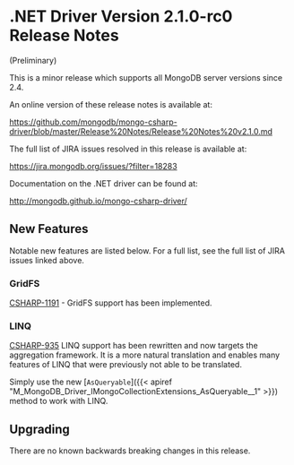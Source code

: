 # .NET Driver Version 2.1.0-rc0 Release Notes

(Preliminary)

This is a minor release which supports all MongoDB server versions since 2.4.

An online version of these release notes is available at:

https://github.com/mongodb/mongo-csharp-driver/blob/master/Release%20Notes/Release%20Notes%20v2.1.0.md

The full list of JIRA issues resolved in this release is available at:

https://jira.mongodb.org/issues/?filter=18283

Documentation on the .NET driver can be found at:

http://mongodb.github.io/mongo-csharp-driver/


## New Features

Notable new features are listed below. For a full list, see the full list of JIRA issues linked above.

### GridFS

[CSHARP-1191](https://jira.mongodb.org/browse/CSHARP-1191) - GridFS support has been implemented.


### LINQ

[CSHARP-935](https://jira.mongodb.org/browse/CSHARP-935) LINQ support has been rewritten and now targets the aggregation framework. It is a more natural translation and enables many features of LINQ that were previously not able to be translated.

Simply use the new [`AsQueryable`]({{< apiref "M_MongoDB_Driver_IMongoCollectionExtensions_AsQueryable__1" >}}) method to work with LINQ.


## Upgrading

There are no known backwards breaking changes in this release.